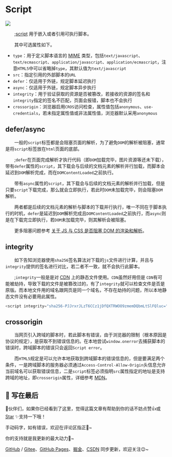 # Script

![](/html/label/script/banner.jpg)

&emsp;&emsp;;[script](https://developer.mozilla.org/zh-CN/docs/Web/HTML/Element/script) 用于嵌入或者引用可执行脚本。

&emsp;&emsp;其中可选属性如下。

- `type`：用于定义脚本语言的 [MIME](https://developer.mozilla.org/zh-CN/docs/Web/HTTP/Basics_of_HTTP/MIME_types) 类型，包括`text/javascript`、`text/ecmascript`、`application/javascript`、`application/ecmascript`，注意`HTML5`中可以省略掉`type`，其默认值为`text/javascript`
- `src`：指定引用的外部脚本的`URL`
- `defer`：仅适用于外链，规定脚本延迟执行
- `async`：仅适用于外链，规定脚本异步执行
- `integrity`：用于验证获取的资源是否被篡改，若接收的资源的签名和`integrity`指定的签名不匹配，页面会报错，脚本也不会执行
- `crossorigin`：浏览器启用`CROS`访问检查，属性值包括`anonymous`、`use-credentials`，若未指定属性值或非法属性值，浏览器默认采用`anonymous`

## defer/async

&emsp;&emsp;一般的`script`标签都是会阻塞页面的解析，为了避免`DOM`的解析被阻塞，通常是将`script`标签放在`html`页面的底部。

&emsp;&emsp;;`defer`在页面完成解析才执行代码（即`DOM`加载完毕，图片资源等还未下载），带有`defer`属性的`script`，其下载会与后续的文档元素的解析并行加载，而脚本会延迟到`DOM`解析完成，而在`DOMContentLoaded`之前执行。

&emsp;&emsp;带有`async`属性的`script`，其下载会与后续的文档元素的解析并行加载，但是只要`script`下载完成，那么就会立即执行，若此时`DOM`未加载完毕，则会阻塞`DOM`解析。

&emsp;&emsp;两者都是后续的文档元素的解析与脚本的下载并行执行，唯一不同在于脚本执行的时机，`defer`是延迟到`DOM`解析完成且`DOMContentLoaded`之前执行，而`async`则是在下载完立即执行，若`DOM`未加载完毕，则其解析会被阻塞。

&emsp;&emsp;更多阻塞问题参考 [关于 JS 与 CSS 是否阻塞 DOM 的渲染和解析](/pages/html/perform/block-dom.md)。

## integrity

&emsp;&emsp;如下告知浏览器使用`sha256`签名算法对下载的`js`文件进行计算，并且与`integrity`提供的签名进行对比，若二者不一致，就不会执行此脚本。

&emsp;&emsp;;`integrity`一般是是对 [CDN](https://developer.mozilla.org/zh-CN/docs/Glossary/CDN) 上的静态文件使用。`CDN`虽然好用但是 `CDN`有可能被劫持，导致下载的文件是被篡改过的，有了`integrity`就可以检查文件是否是原版。而本地文件用的域名跟网页是同一个域名，不存在劫持的问题，所以本地静态文件没有必要用此属性。

```javascript
<script integrity="sha256-PJJrxrJLzT6CCz1jDfQXTRWOO9zmemDQbmLtSlFQluc=" src="https://xxx.xxx.js"></script>
```

## crossorigin

&emsp;&emsp;当网页引入跨域的脚本时，若此脚本有错误，由于浏览器的限制（根本原因是协议的规定），是获取不到错误信息的。在本地尝试`window.onerror`去捕获脚本的错误时，跨域脚本的错误只会返回`Script error`。

&emsp;&emsp;而`HTML5`规定是可以允许本地获取到跨域脚本的错误信息的，但是要满足两个条件，一是跨域脚本的服务器必须通过`Access-Control-Allow-Origin`头信息允许当前域名可以获取错误信息，二是`script`标签必须指明`src`属性指定的地址是支持跨域的地址，即`crossorigin`属性，详细参考 [MDN](https://developer.mozilla.org/zh-CN/docs/Web/HTML/Attributes/crossorigin)。

##  🎉 写在最后

🍻伙伴们，如果你已经看到了这里，觉得这篇文章有帮助到你的话不妨点赞👍或 [Star](https://github.com/dongwei1125/blog) ✨支持一下哦！

手动码字，如有错误，欢迎在评论区指正💬~

你的支持就是我更新的最大动力💪~

[GitHub](https://github.com/dongwei1125) / [Gitee](https://gitee.com/dongwei1125)、[GitHub Pages](https://dongwei1125.github.io/)、[掘金](https://juejin.cn/user/2621689331987783)、[CSDN](https://blog.csdn.net/Don_GW) 同步更新，欢迎关注😉~